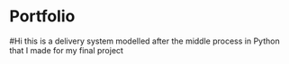 # Portfolio
#Hi this is a delivery system modelled after the middle process in Python that I made for my final project
